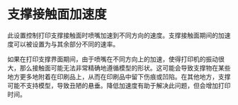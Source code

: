 支撑接触面加速度
====
此设置控制打印支撑接触面时喷嘴加速到不同方向的速度。支撑接触面期间的加速度可以被设置为与其余部分不同的速率。

如果在打印支撑界面期间，由于喷嘴在不同方向上的加速，使得打印机的振动很大，那么接触面可能无法非常精确地遵循模型的形状。这可能会导致支撑物在某些地方更多地附着在印刷品上，从而在印刷品中留下伤痕或凹陷。在其他地方，支撑可能不支持模型，导致丑陋的悬垂。降低加速度有助于解决此问题，但会增加打印时间。

